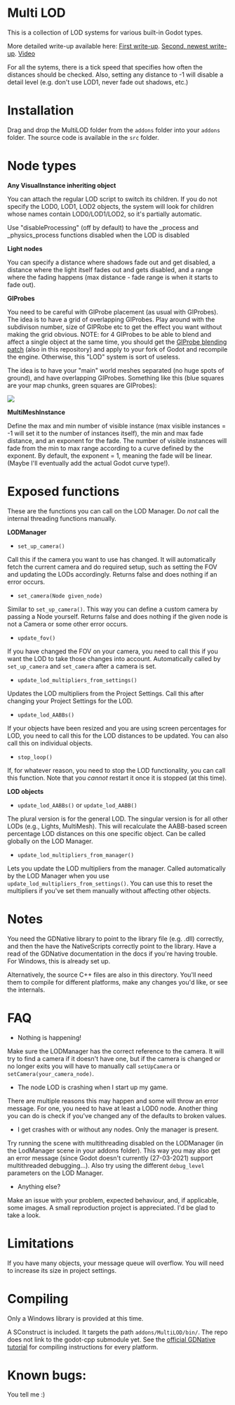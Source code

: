 # Multi LOD

This is a collection of LOD systems for various built-in Godot types.

More detailed write-up available here:
[First write-up](https://puchik.now.sh/posts/lod/).
[Second, newest write-up](https://puchik.now.sh/posts/multithreaded-lod/).
[Video](https://www.youtube.com/watch?v=4xWTnD7X1jU)

For all the sytems, there is a tick speed that specifies how often the distances should be checked. Also, setting any distance to -1 will disable a detail level (e.g. don't use
LOD1, never fade out shadows, etc.)

# Installation

Drag and drop the MultiLOD folder from the `addons` folder into your `addons` folder. The source code is available in the `src` folder.

# Node types

**Any VisualInstance inheriting object**

You can attach the regular LOD script to switch its children. If you do not specify the LOD0, LOD1, LOD2 objects, the
system will look for children whose names contain LOD0/LOD1/LOD2, so it's partially automatic.

Use "disableProcessing" (off by default) to have the \_process and \_physics_process functions disabled when the LOD is disabled

**Light nodes**

You can specify a distance where shadows fade out and get disabled, a distance where the light itself fades out and gets disabled,
and a range where the fading happens (max distance - fade range is when it starts to fade out).

**GIProbes**

You need to be careful with GIProbe placement (as usual with GIProbes). The idea is to have a grid of overlapping GIProbes. Play around with the subdivison number, size of GIPRobe etc to get the effect you want without making the grid obvious. NOTE: for 4 GIProbes to be able to blend and affect a single object at the same time, you should get the [GIProbe blending patch](https://github.com/puchik/godot-extras/tree/master/patches/giprobe-blending) (also in this repository) and apply to your fork of Godot and recompile the engine. Otherwise, this "LOD" system is sort of useless.

The idea is to have your "main" world meshes separated (no huge spots of ground), and have overlapping GIProbes. Something like this (blue squares are your map chunks, green squares are GIProbes):

![](https://puchik.now.sh/images/lod-post/giprobe-layout.jpg)

**MultiMeshInstance**

Define the max and min number of visible instance (max visible instances = -1 will set it to the number of instances itself), the min and max fade distance, and an exponent for the fade. The number of visible instances will fade from the min to max range according to a curve
defined by the exponent. By default, the exponent = 1, meaning the fade will be linear. (Maybe I'll eventually add the actual Godot curve type!).

# Exposed functions

These are the functions you can call on the LOD Manager. Do *not* call the internal threading functions manually.

**LODManager**

* `set_up_camera()`

Call this if the camera you want to use has changed. It will automatically fetch the current camera and do required setup, such
as setting the FOV and updating the LODs accordingly. Returns false and does nothing if an error occurs.

* `set_camera(Node given_node)`

Similar to `set_up_camera()`. This way you can define a custom camera by passing a Node yourself. Returns
false and does nothing if the given node is not a Camera or some other error occurs.

* `update_fov()`

If you have changed the FOV on your camera, you need to call this if you want the LOD to take those changes into account. 
Automatically called by `set_up_camera` and `set_camera` after a camera is set.

* `update_lod_multipliers_from_settings()`

Updates the LOD multipliers from the Project Settings. Call this after changing your Project Settings for the LOD.

* `update_lod_AABBs()`

If your objects have been resized and you are using screen percentages for LOD, you need to call this for the LOD distances
to be updated. You can also call this on individual objects.

* `stop_loop()`

If, for whatever reason, you need to stop the LOD functionality, you can call this function. Note that you *cannot* restart it
once it is stopped (at this time).

**LOD objects**

* `update_lod_AABBs()` or `update_lod_AABB()`

The plural version is for the general LOD. The singular version is for all other LODs (e.g., Lights, MultiMesh). This will
recalculate the AABB-based screen percentage LOD distances on this one specific object. Can be called globally on the LOD Manager.

* `update_lod_multipliers_from_manager()`

Lets you update the LOD multipliers from the manager. Called automatically by the LOD Manager when you use `update_lod_multipliers_from_settings()`. You can use this to reset the multipliers if you've set them manually without affecting
other objects.

# Notes
You need the GDNative library to point to the library file (e.g. .dll) correctly, and then the have the NativeScripts correctly point to the library. Have a read of the GDNative documentation in the docs if you're having trouble.
For Windows, this is already set up.

Alternatively, the source C++ files are also in this directory. You'll need them to compile for different platforms, make any changes you'd like, or see the internals.

# FAQ

* Nothing is happening!

Make sure the LODManager has the correct reference to the camera. It will try to find a camera if it doesn't have one, but
if the camera is changed or no longer exits you will have to manually call `setUpCamera` or `setCamera(your_camera_node)`.

* The node LOD is crashing when I start up my game.

There are multiple reasons this may happen and some will throw an error message. For one, you need to have at least a LOD0
node. Another thing you can do is check if you've changed any of the defaults to broken values. 

* I get crashes with or without any nodes. Only the manager is present.

Try running the scene with multithreading disabled on the LODManager (in the LodManager scene in your addons folder). This
way you may also get an error message (since Godot doesn't currently (27-03-2021) support multithreaded debugging...). Also
try using the different `debug_level` parameters on the LOD Manager.

* Anything else?

Make an issue with your problem, expected behaviour, and, if applicable, some images. A small reproduction project is appreciated. I'd be glad to take a look.

# Limitations

If you have many objects, your message queue will overflow. You will need to increase its size in project settings.

# Compiling

Only a Windows library is provided at this time.

A SConstruct is included. It targets the path `addons/MultiLOD/bin/`. The repo does not link to the godot-cpp submodule yet.
See the [official GDNative tutorial](https://docs.godotengine.org/en/stable/tutorials/plugins/gdnative/gdnative-cpp-example.html) for compiling instructions for every platform.

# Known bugs:

You tell me :)
